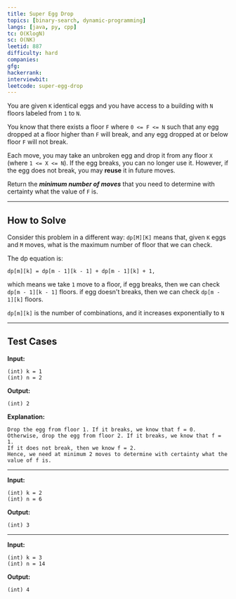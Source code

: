 ```yaml
---
title: Super Egg Drop
topics: [binary-search, dynamic-programming]
langs: [java, py, cpp]
tc: O(KlogN)
sc: O(NK)
leetid: 887
difficulty: hard
companies: 
gfg: 
hackerrank: 
interviewbit: 
leetcode: super-egg-drop
---
```


You are given `K` identical eggs and you have access to a building with `N` floors labeled from `1` to `N`.

You know that there exists a floor `F` where `0 <= F <= N` such that any egg dropped at a floor higher than `F` will break, 
and any egg dropped at or below floor `F` will not break.

Each move, 
you may take an unbroken egg and drop it from any floor `X` (where `1 <= X <= N`). 
If the egg breaks, you can no longer use it. 
However, if the egg does not break, you may **reuse** it in future moves.

Return the **_minimum number of moves_** that you need to determine with certainty what the value of `F` is.

---

## How to Solve

Consider this problem in a different way:
`dp[M][K]` means that, given `K` eggs and `M` moves,
what is the maximum number of floor that we can check.

The dp equation is:
```
dp[m][k] = dp[m - 1][k - 1] + dp[m - 1][k] + 1,
```

which means we take `1` move to a floor,
if egg breaks, then we can check `dp[m - 1][k - 1]` floors.
if egg doesn't breaks, then we can check `dp[m - 1][k]` floors.

`dp[m][k]` is the number of combinations, and it increases exponentially to `N`

---

## Test Cases

**Input:** 
```
(int) k = 1
(int) n = 2
```

**Output:** 
```
(int) 2
```

**Explanation:**
```
Drop the egg from floor 1. If it breaks, we know that f = 0.
Otherwise, drop the egg from floor 2. If it breaks, we know that f = 1.
If it does not break, then we know f = 2.
Hence, we need at minimum 2 moves to determine with certainty what the value of f is.
```

---

**Input:** 
```
(int) k = 2
(int) n = 6
```

**Output:** 
```
(int) 3
```

---

**Input:**
```
(int) k = 3
(int) n = 14
```

**Output:**
```
(int) 4
```
